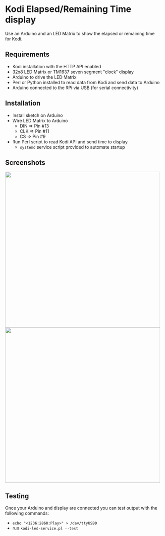 # Kodi Elapsed/Remaining Time display

Use an Arduino and an LED Matrix to show the elapsed or remaining time for Kodi.

## Requirements

* Kodi installation with the HTTP API enabled
* 32x8 LED Matrix or TM1637 seven segment "clock" display
* Arduino to drive the LED Matrix
* Perl or Python installed to read data from Kodi and send data to Arduino
* Arduino connected to the RPi via USB (for serial connectivity)

## Installation

* Install sketch on Arduino
* Wire LED Matrix to Arduino
  * DIN => Pin #13
  * CLK => Pin #11
  * CS  => Pin #9
* Run Perl script to read Kodi API and send time to display
  * `systemd` service script provided to automate startup

## Screenshots
<img style="width: 500px;" src="https://user-images.githubusercontent.com/3429760/282158971-17c1fdd1-5235-428a-82a5-4e4f861c419c.jpg">
<img style="width: 500px;" src="https://user-images.githubusercontent.com/3429760/282158968-cb874d84-f467-4484-a4bb-fd6a66e53b10.jpg">

## Testing

Once your Arduino and display are connected you can test output with the following commands:

* `echo "<1236:2860:Play>" > /dev/ttyUSB0`
* run `kodi-led-service.pl --test`
